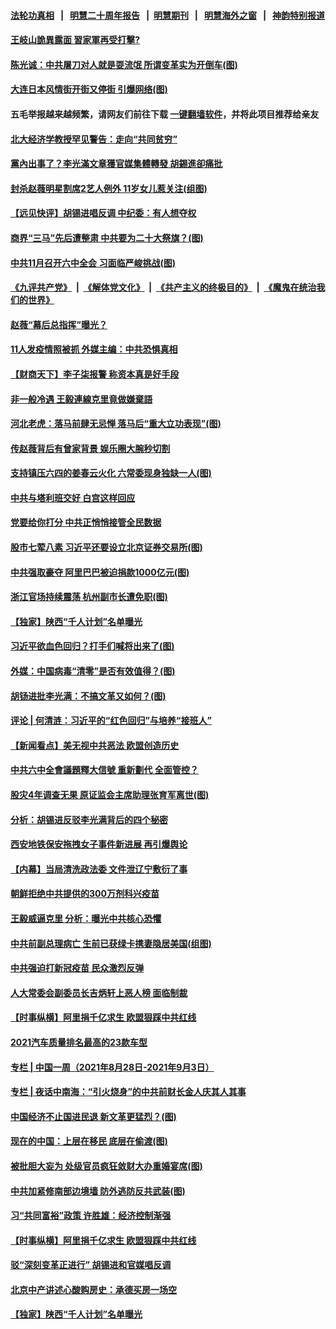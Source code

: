 #### [法轮功真相](https://github.com/gfw-breaker/truth/blob/master/README.md?t=0) &nbsp;&nbsp;|&nbsp;&nbsp; [明慧二十周年报告](https://github.com/gfw-breaker/mh-reports/blob/master/README.md?t=0) &nbsp;&nbsp;|&nbsp;&nbsp;[明慧期刊](https://github.com/gfw-breaker/mh-qikan) &nbsp;&nbsp;|&nbsp;&nbsp; [明慧海外之窗](https://github.com/gfw-breaker/mh-news/blob/master/README.md?t=0) &nbsp;&nbsp;|&nbsp;&nbsp; [神韵特别报道](https://github.com/gfw-breaker/mh-news/blob/master/shenyun.md?t=0)
#### [ 王岐山詭異露面 習家軍再受打擊?](https://github.com/gfw-breaker/banned-news3/blob/master/pages/soh5/541418.md)
#### [ 陈光诚：中共屠刀对人就是耍流氓 所谓变革实为开倒车(图)](https://github.com/gfw-breaker/banned-news3/blob/master/pages/p1/982700.md)
#### [ 大连日本风情街开街又停街 引爆网络(图)](https://github.com/gfw-breaker/banned-news3/blob/master/pages/p1/982664.md)
#### 五毛举报越来越频繁，请网友们前往下载 [一键翻墙软件](https://github.com/gfw-breaker/ssr-accounts)，并将此项目推荐给亲友
#### [ 北大经济学教授罕见警告：走向“共同贫穷”](https://github.com/gfw-breaker/banned-news3/blob/master/pages/nsc413/n13206414.md)
#### [ 黨內出事了？李光滿文章獲官媒集體轉發 胡錫進卻痛批](https://github.com/gfw-breaker/banned-news3/blob/master/pages/soh5/541340.md)
#### [ 封杀赵薇明星割席2艺人例外 11岁女儿惹关注(组图)](https://github.com/gfw-breaker/banned-news3/blob/master/pages/p1/982663.md)
#### [ 【远见快评】胡锡进唱反调 中纪委：有人想夺权](https://github.com/gfw-breaker/banned-news3/blob/master/pages/nsc413/n13209154.md)
#### [ 商界“三马”先后遭整肃 中共要为二十大祭旗？(图)](https://github.com/gfw-breaker/banned-news3/blob/master/pages/p2/982656.md)
#### [ 中共11月召开六中全会 习面临严峻挑战(图)](https://github.com/gfw-breaker/banned-news3/blob/master/pages/p2/982569.md)
#### [《九评共产党》](https://github.com/begood0513/9ping.md/blob/master/README.md) &nbsp;|&nbsp; [《解体党文化》](../../../../jtdwh.md/blob/master/README.md)  &nbsp;|&nbsp; [《共产主义的终极目的》](../../../../gczydzjmd.md/blob/master/README.md) &nbsp;|&nbsp; [《魔鬼在统治我们的世界》](../../../../mgztzwmdsj.md/blob/master/README.md) 
#### [ 赵薇“幕后总指挥”曝光？](https://github.com/gfw-breaker/banned-news3/blob/master/pages/nsc413/n13207021.md)
#### [ 11人发疫情照被抓 外媒主编：中共恐惧真相](https://github.com/gfw-breaker/banned-news3/blob/master/pages/nsc413/n13206210.md)
#### [ 【财商天下】李子柒报警 称资本真是好手段](https://github.com/gfw-breaker/banned-news3/blob/master/pages/nsc413/n13205829.md)
#### [ 非一般冷遇 王毅連線克里竟做嫌棄語](https://github.com/gfw-breaker/banned-news3/blob/master/pages/soh5/541280.md)
#### [ 河北老虎：落马前肆无忌惮 落马后“重大立功表现”(图)](https://github.com/gfw-breaker/banned-news3/blob/master/pages/p2/982697.md)
#### [ 传赵薇背后有曾家背景 娱乐圈大腕秒切割](https://github.com/gfw-breaker/banned-news3/blob/master/pages/prog1138/a103206214.md)
#### [ 支持镇压六四的姜春云火化 六常委现身独缺一人(图)](https://github.com/gfw-breaker/banned-news3/blob/master/pages/p2/982648.md)
#### [ 中共与塔利班交好 白宫这样回应](https://github.com/gfw-breaker/banned-news3/blob/master/pages/nsc413/n13206547.md)
#### [ 党要给你打分 中共正悄悄接管全民数据](https://github.com/gfw-breaker/banned-news3/blob/master/pages/nsc413/n13205961.md)
#### [ 股市七荤八素 习近平还要设立北京证券交易所(图)](https://github.com/gfw-breaker/banned-news3/blob/master/pages/p5/982679.md)
#### [ 中共强取豪夺 阿里巴巴被迫捐款1000亿元(图)](https://github.com/gfw-breaker/banned-news3/blob/master/pages/p2/982717.md)
#### [ 浙江官场持续震荡 杭州副市长遭免职(图)](https://github.com/gfw-breaker/banned-news3/blob/master/pages/p2/982645.md)
#### [ 【独家】陕西“千人计划”名单曝光](https://github.com/gfw-breaker/banned-news3/blob/master/pages/nf4514/n13183383.md)
#### [ 习近平欲血色回归？打手们喊将出来了(图)](https://github.com/gfw-breaker/banned-news3/blob/master/pages/p4/982689.md)
#### [ 外媒：中国病毒“清零”是否有效值得？(图)](https://github.com/gfw-breaker/banned-news3/blob/master/pages/p1/982729.md)
#### [ 胡钖进批李光满：不搞文革又如何？(图)](https://github.com/gfw-breaker/banned-news3/blob/master/pages/p4/982704.md)
#### [ 评论 | 何清涟：习近平的“红色回归”与培养“接班人”](https://github.com/gfw-breaker/banned-news3/blob/master/pages/pinglun/hql-09022021114548.md)
#### [ 【新闻看点】‬美无视中共恶法 欧盟创造历史](https://github.com/gfw-breaker/banned-news3/blob/master/pages/nsc413/n13206369.md)
#### [ 中共六中全會議題釋大信號 重新劃代 全面管控？](https://github.com/gfw-breaker/banned-news3/blob/master/pages/soh5/541274.md)
#### [ 股灾4年调查无果 原证监会主席助理张育军离世(图)](https://github.com/gfw-breaker/banned-news3/blob/master/pages/p2/982749.md)
#### [ 分析：胡锡进反驳李光满背后的四个秘密](https://github.com/gfw-breaker/banned-news3/blob/master/pages/nsc413/n13208638.md)
#### [ 西安地铁保安拖拽女子事件新进展 再引爆舆论](https://github.com/gfw-breaker/banned-news3/blob/master/pages/nsc413/n13208631.md)
#### [ 【内幕】当局清洗政法委 文件泄辽宁敷衍了事](https://github.com/gfw-breaker/banned-news3/blob/master/pages/nf4514/n13203997.md)
#### [ 朝鲜拒绝中共提供的300万剂科兴疫苗](https://github.com/gfw-breaker/banned-news3/blob/master/pages/nf4514/n13203464.md)
#### [ 王毅威逼克里 分析：曝光中共核心恐懼](https://github.com/gfw-breaker/banned-news3/blob/master/pages/soh5/541298.md)
#### [ 中共前副总理病亡 生前已获绿卡携妻隐居美国(组图)](https://github.com/gfw-breaker/banned-news3/blob/master/pages/p2/982375.md)
#### [ 中共强迫打新冠疫苗 民众激烈反弹](https://github.com/gfw-breaker/banned-news3/blob/master/pages/nsc413/n13207779.md)
#### [ 人大常委会副委员长吉炳轩上恶人榜 面临制裁](https://github.com/gfw-breaker/banned-news3/blob/master/pages/nsc413/n13205229.md)
#### [ 【时事纵横】阿里捐千亿求生 欧盟狠踩中共红线](https://github.com/gfw-breaker/banned-news3/blob/master/pages/nf4514/n13206431.md)
#### [ 2021汽车质量排名最高的23款车型](https://github.com/gfw-breaker/banned-news3/blob/master/pages/nf4514/n13201633.md)
#### [ 专栏 | 中国一周（2021年8月28日-2021年9月3日）](https://github.com/gfw-breaker/banned-news3/blob/master/pages/zhongguoyizhou/review-09022021132417.md)
#### [ 专栏 | 夜话中南海：“引火烧身”的中共前财长金人庆其人其事](https://github.com/gfw-breaker/banned-news3/blob/master/pages/yehuazhongnanhai/gx-08302021141754.md)
#### [ 中国经济不止国进民退 新文革更猛烈？(图)](https://github.com/gfw-breaker/banned-news3/blob/master/pages/p5/982670.md)
#### [ 现在的中国：上层在移民 底层在偷渡(图)](https://github.com/gfw-breaker/banned-news3/blob/master/pages/p4/982695.md)
#### [ 被批胆大妄为 处级官员疯狂敛财大办重婚宴席(图)](https://github.com/gfw-breaker/banned-news3/blob/master/pages/p2/982584.md)
#### [ 中共加紧修南部边境墙 防外逃防反共武装(图)](https://github.com/gfw-breaker/banned-news3/blob/master/pages/p1/982580.md)
#### [ 习“共同富裕”政策 许胜雄：经济控制渐强](https://github.com/gfw-breaker/banned-news3/blob/master/pages/nsc413/n13208288.md)
#### [ 【时事纵横】阿里捐千亿求生 欧盟狠踩中共红线](https://github.com/gfw-breaker/banned-news3/blob/master/pages/nsc413/n13206431.md)
#### [ 驳“深刻变革正进行” 胡锡进和官媒唱反调](https://github.com/gfw-breaker/banned-news3/blob/master/pages/nsc413/n13206095.md)
#### [ 北京中产讲述心酸购房史：承德买房一场空](https://github.com/gfw-breaker/banned-news3/blob/master/pages/nsc413/n13203707.md)
#### [ 【独家】陕西“千人计划”名单曝光](https://github.com/gfw-breaker/banned-news3/blob/master/pages/nsc413/n13183383.md)
